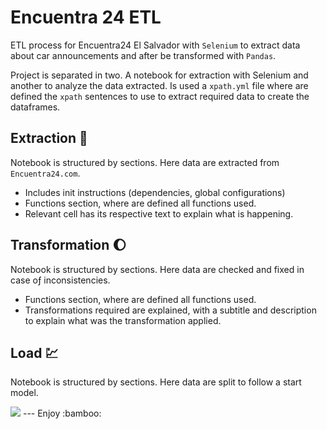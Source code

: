 # Encuentra 24 ETL
ETL process for Encuentra24 El Salvador with `Selenium` to extract data about car announcements and after be transformed
with `Pandas`.

Project is separated in two. A notebook for extraction with Selenium and another to analyze the data extracted. Is used a `xpath.yml` file
where are defined the `xpath` sentences to use to extract required data to create the dataframes.

## Extraction :brain:
Notebook is structured by sections. Here data are extracted from `Encuentra24.com`.
* Includes init instructions (dependencies, global configurations)
* Functions section, where are defined all functions used.
* Relevant cell has its respective text to explain what is happening.

## Transformation :moon:
Notebook is structured by sections. Here data are checked and fixed in case oƒ inconsistencies.
* Functions section, where are defined all functions used.
* Transformations required are explained, with a subtitle and description to explain what was the transformation applied.

## Load :chart:
Notebook is structured by sections. Here data are split to follow a start model.

<img src="https://hackmd.io/_uploads/BygOjou4h.png">
---
Enjoy :bamboo: